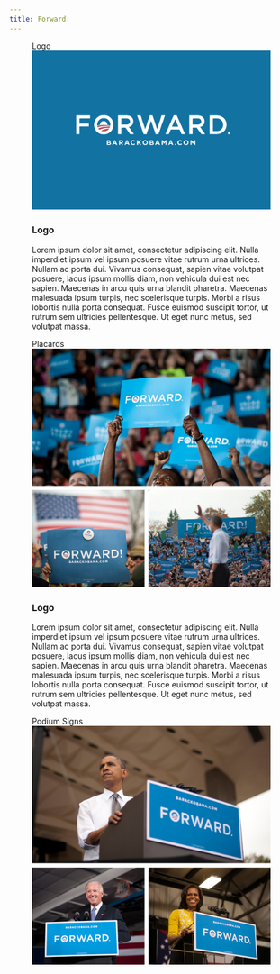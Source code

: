 ```yaml
---
title: Forward.
---
```


<figure>
    <figcaption>Logo</figcaption>
    <img src="img/forward/logo/forward-logo.jpg" alt="Art Direction: Josh Higgins" />
    <article>
        <h3>Logo</h3>
        <p>Lorem ipsum dolor sit amet, consectetur adipiscing elit. Nulla imperdiet ipsum vel ipsum posuere vitae rutrum urna ultrices. Nullam ac porta dui. Vivamus consequat, sapien vitae volutpat posuere, lacus ipsum mollis diam, non vehicula dui est nec sapien. Maecenas in arcu quis urna blandit pharetra. Maecenas malesuada ipsum turpis, nec scelerisque turpis. Morbi a risus lobortis nulla porta consequat. Fusce euismod suscipit tortor, ut rutrum sem ultricies pellentesque. Ut eget nunc metus, sed volutpat massa.</p>
    </article>
</figure>
<figure>
    <figcaption>Placards</figcaption>
    <img src="img/forward/placards/forward-placards.jpg" alt="" />
    <article>
        <h3>Logo</h3>
        <p>Lorem ipsum dolor sit amet, consectetur adipiscing elit. Nulla imperdiet ipsum vel ipsum posuere vitae rutrum urna ultrices. Nullam ac porta dui. Vivamus consequat, sapien vitae volutpat posuere, lacus ipsum mollis diam, non vehicula dui est nec sapien. Maecenas in arcu quis urna blandit pharetra. Maecenas malesuada ipsum turpis, nec scelerisque turpis. Morbi a risus lobortis nulla porta consequat. Fusce euismod suscipit tortor, ut rutrum sem ultricies pellentesque. Ut eget nunc metus, sed volutpat massa.</p>
    </article>
</figure>
<figure>
    <figcaption>Podium Signs</figcaption>
    <img src="img/forward/podium-signs/forward-podiumsigns.jpg" alt="" />
</figure>
